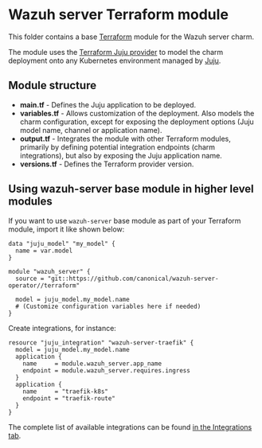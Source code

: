 # Wazuh server Terraform module

This folder contains a base [Terraform][Terraform] module for the Wazuh server charm.

The module uses the [Terraform Juju provider][Terraform Juju provider] to model the charm
deployment onto any Kubernetes environment managed by [Juju][Juju].

## Module structure

- **main.tf** - Defines the Juju application to be deployed.
- **variables.tf** - Allows customization of the deployment. Also models the charm configuration, 
  except for exposing the deployment options (Juju model name, channel or application name).
- **output.tf** - Integrates the module with other Terraform modules, primarily
  by defining potential integration endpoints (charm integrations), but also by exposing
  the Juju application name.
- **versions.tf** - Defines the Terraform provider version.

## Using wazuh-server base module in higher level modules

If you want to use `wazuh-server` base module as part of your Terraform module, import it
like shown below:

```text
data "juju_model" "my_model" {
  name = var.model
}

module "wazuh_server" {
  source = "git::https://github.com/canonical/wazuh-server-operator//terraform"
  
  model = juju_model.my_model.name
  # (Customize configuration variables here if needed)
}
```

Create integrations, for instance:

```text
resource "juju_integration" "wazuh-server-traefik" {
  model = juju_model.my_model.name
  application {
    name     = module.wazuh_server.app_name
    endpoint = module.wazuh_server.requires.ingress
  }
  application {
    name     = "traefik-k8s"
    endpoint = "traefik-route"
  }
}
```

The complete list of available integrations can be found [in the Integrations tab][wazuh-server-integrations].

[Terraform]: https://www.terraform.io/
[Terraform Juju provider]: https://registry.terraform.io/providers/juju/juju/latest
[Juju]: https://juju.is
[wazuh-server-integrations]: https://charmhub.io/wazuh-server/integrations
